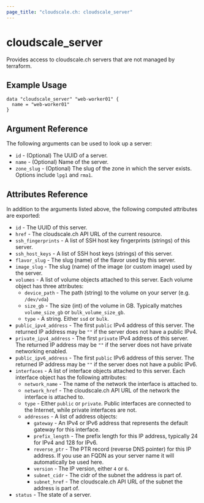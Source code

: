 ```yaml
---
page_title: "cloudscale.ch: cloudscale_server"
---
```


# cloudscale\_server

Provides access to cloudscale.ch servers that are not managed by terraform.

## Example Usage

```hcl
data "cloudscale_server" "web-worker01" {
  name = "web-worker01"
}
```

## Argument Reference

The following arguments can be used to look up a server:

* `id` - (Optional) The UUID of a server.
* `name` - (Optional) Name of the server.
* `zone_slug` - (Optional) The slug of the zone in which the server exists. Options include `lpg1` and `rma1`.

## Attributes Reference

In addition to the arguments listed above, the following computed attributes are exported:

* `id` - The UUID of this server.
* `href` - The cloudscale.ch API URL of the current resource.
* `ssh_fingerprints` - A list of SSH host key fingerprints (strings) of this server.
* `ssh_host_keys` - A list of SSH host keys (strings) of this server.
* `flavor_slug` - The slug (name) of the flavor used by this server.
* `image_slug` - The slug (name) of the image (or custom image) used by the server.
* `volumes` - A list of volume objects attached to this server. Each volume object has three attributes:
    * `device_path` - The path (string) to the volume on your server (e.g. `/dev/vda`)
    * `size_gb` - The size (int) of the volume in GB. Typically matches `volume_size_gb` or `bulk_volume_size_gb`.
    * `type` - A string. Either `ssd` or `bulk`.
* `public_ipv4_address` - The first `public` IPv4 address of this server. The returned IP address may be `""` if the server does not have a public IPv4.
* `private_ipv4_address` - The first `private` IPv4 address of this server. The returned IP address may be `""` if the server does not have private networking enabled.
* `public_ipv6_address` - The first `public` IPv6 address of this server. The returned IP address may be `""` if the server does not have a public IPv6.
* `interfaces` - A list of interface objects attached to this server. Each interface object has the following attributes:
    * `network_name` - The name of the network the interface is attached to.
    * `network_href` - The cloudscale.ch API URL of the network the interface is attached to.
    * `type` - Either `public` or `private`. Public interfaces are connected to the Internet, while private interfaces are not.
    * `addresses` - A list of address objects:
        * `gateway` - An IPv4 or IPv6 address that represents the default gateway for this interface.
        * `prefix_length` - The prefix length for this IP address, typically 24 for IPv4 and 128 for IPv6.
        * `reverse_ptr` - The PTR record (reverse DNS pointer) for this IP address. If you use an FQDN as your server name it will automatically be used here.
        * `version` - The IP version, either `4` or `6`.
        * `subnet_cidr` - The cidr of the subnet the address is part of.
        * `subnet_href` - The cloudscale.ch API URL of the subnet the address is part of.
* `status` - The state of a server.
